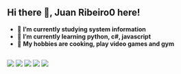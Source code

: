 ## Hi there 👋, **Juan Ribeiro0** here!

- 🔭 **I’m currently studying system information**
- 📕 **I’m currently learning python, c#, javascript**
- 🤩 **My hobbies are cooking, play video games and gym**

##

<img src="https://cdn.jsdelivr.net/gh/devicons/devicon@latest/icons/csharp/csharp-original.svg" /> <img src="https://cdn.jsdelivr.net/gh/devicons/devicon@latest/icons/html5/html5-original.svg" /> <img src="https://cdn.jsdelivr.net/gh/devicons/devicon@latest/icons/css3/css3-original.svg" /> <img src="https://cdn.jsdelivr.net/gh/devicons/devicon@latest/icons/javascript/javascript-original.svg" /> <img src="https://cdn.jsdelivr.net/gh/devicons/devicon@latest/icons/mysql/mysql-original-wordmark.svg" />
          
          
          
          
          

